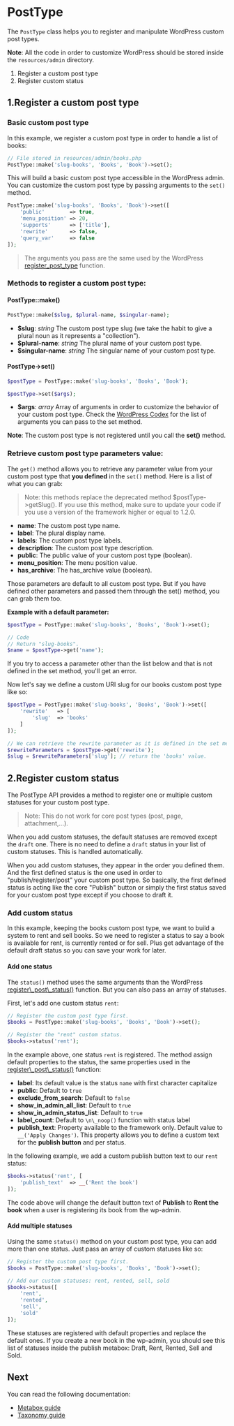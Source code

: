 PostType
========

The `PostType` class helps you to register and manipulate WordPress custom post types.

**Note**: All the code in order to customize WordPress should be stored inside the `resources/admin` directory.

1. Register a custom post type
2. Register custom status

1.Register a custom post type
-----------------------------

### Basic custom post type

In this example, we register a custom post type in order to handle a list of books:

```php
// File stored in resources/admin/books.php
PostType::make('slug-books', 'Books', 'Book')->set();
```

This will build a basic custom post type accessible in the WordPress admin. You can customize the custom post type by passing arguments to the `set()` method.

```php
PostType::make('slug-books', 'Books', 'Book')->set([
    'public'        => true,
    'menu_position' => 20,
    'supports'      => ['title'],
    'rewrite'       => false,
    'query_var'     => false
]);
```

> The arguments you pass are the same used by the WordPress [register_post_type](http://codex.wordpress.org/Function_Reference/register_post_type) function.

### Methods to register a custom post type:
#### PostType::make()

```php
PostType::make($slug, $plural-name, $singular-name);
```

* **$slug**: _string_ The custom post type slug (we take the habit to give a plural noun as it represents a "collection").
* **$plural-name**: _string_ The plural name of your custom post type.
* **$singular-name**: _string_ The singular name of your custom post type.

#### PostType->set()

```php
$postType = PostType::make('slug-books', 'Books', 'Book');

$postType->set($args);
```

* **$args**: _array_ Array of arguments in order to customize the behavior of your custom post type. Check the [WordPress Codex](http://codex.wordpress.org/Function_Reference/register_post_type) for the list of arguments you can pass to the set method.
 
**Note**: The custom post type is not registered until you call the **set()** method.

### Retrieve custom post type parameters value:

The `get()` method allows you to retrieve any parameter value from your custom post type that **you defined** in the `set()` method. Here is a list of what you can grab:

> Note: this methods replace the deprecated method $postType->getSlug(). If you use this method, make sure to update your code if you use a version of the framework higher  or equal to 1.2.0.

- **name**: The custom post type name. 
- **label**: The plural display name.
- **labels**: The custom post type labels.
- **description**: The custom post type description.
- **public**: The public value of your custom post type (boolean).
- **menu_position**: The menu position value.
- **has_archive**: The has_archive value (boolean).

Those parameters are default to all custom post type. But if you have defined other parameters and passed them through the set() method, you can grab them too.

**Example with a default parameter:**

```php
$postType = PostType::make('slug-books', 'Books', 'Book')->set();

// Code
// Return "slug-books".
$name = $postType->get('name');
```

If you try to access a parameter other than the list below and that is not defined in the set method, you'll get an error.

Now let's say we define a custom URI slug for our books custom post type like so:

```php
$postType = PostType::make('slug-books', 'Books', 'Book')->set([
	'rewrite'	=> [
		'slug'	=> 'books'
	]
]);

// We can retrieve the rewrite parameter as it is defined in the set method.
$rewriteParameters = $postType->get('rewrite');
$slug = $rewriteParameters['slug']; // return the 'books' value.
```

2.Register custom status
------------------------

The PostType API provides a method to register one or multiple custom statuses for your custom post type.

> Note: This do not work for core post types (post, page, attachment,...).

When you add custom statuses, the default statuses are removed except the `draft` one. There is no need to define a `draft` status in your list of custom statuses. This is handled automatically.

When you add custom statuses, they appear in the order you defined them. And the first defined status is the one used in order to "publish/register/post" your custom post type. So basically, the first defined status is acting like the core "Publish" button or simply the first status saved for your custom post type except if you choose to draft it.

### Add custom status

In this example, keeping the books custom post type, we want to build a system to rent and sell books. So we need to register a status to say a book is available for rent, is currently rented or for sell. Plus get advantage of the default draft status so you can save your work for later.

#### Add one status

The `status()` method uses the same arguments than the WordPress [register\\_post\\_status()](https://codex.wordpress.org/Function_Reference/register_post_status) function. But you can also pass an array of statuses.

First, let's add one custom status `rent`:

```php
// Register the custom post type first.
$books = PostType::make('slug-books', 'Books', 'Book')->set();

// Register the "rent" custom status.
$books->status('rent');
```

In the example above, one status `rent` is registered. The method assign default properties to the status, the same properties used in the [register\\_post\\_status()](https://codex.wordpress.org/Function_Reference/register_post_status) function:

- **label**: Its default value is the status `name` with first character capitalize
- **public**: Default to `true`
- **exclude\_from\_search**: Default to `false`
- **show\_in\_admin\_all\_list**: Default to `true`
- **show\_in\_admin\_status\_list**: Default to `true`
- **label\_count**: Default to `\n\_noop()` function with status label
- **publish\_text**: Property available to the framework only. Default value to `__('Apply Changes')`. This property allows you to define a custom text for the **publish button** and per status.

In the following example, we add a custom publish button text to our `rent` status:

```php
$books->status('rent', [
	'publish_text'	=> __('Rent the book')
]);
```

The code above will change the default button text of **Publish** to **Rent the book** when a user is registering its book from the wp-admin.

#### Add multiple statuses

Using the same `status()` method on your custom post type, you can add more than one status. Just pass an array of custom statuses like so:

```php
// Register the custom post type first.
$books = PostType::make('slug-books', 'Books', 'Book')->set();

// Add our custom statuses: rent, rented, sell, sold
$books->status([
	'rent',
	'rented',
	'sell',
	'sold'
]);
```

These statuses are registered with default properties and replace the default ones. If you create a new book in the wp-admin, you should see this list of statuses inside the publish metabox: Draft, Rent, Rented, Sell and Sold.

Next
----
You can read the following documentation:

* [Metabox guide](http://framework.themosis.com/docs/metabox/)
* [Taxonomy guide](http://framework.themosis.com/docs/taxonomy/)